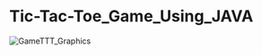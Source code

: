 # Tic-Tac-Toe_Game_Using_JAVA
![GameTTT_Graphics](https://github.com/jayeshmuley10/Tic-Tac-Toe_Game_Using_JAVA/assets/115483595/3629be7d-2b30-4673-99ec-3149a8e0f856)
